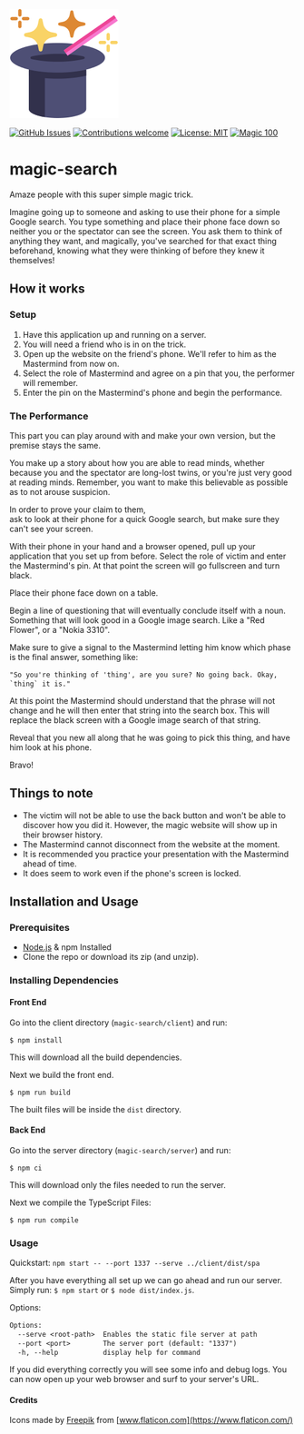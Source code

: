 ![alt text](client/public/icons/favicon-192x192.png)

[![GitHub Issues](https://img.shields.io/github/issues/SoloSteve/magic-search)](https://github.com/SoloSteve/magic-search/issues)
[![Contributions welcome](https://img.shields.io/badge/contributions-welcome-brightgreen.svg)]()
[![License: MIT](https://img.shields.io/badge/License-MIT-brightgreen.svg)](https://opensource.org/licenses/MIT)
[![Magic 100](https://img.shields.io/badge/magic-100%25-orange)](https://github.com/SoloSteve/magic-search)

# magic-search
Amaze people with this super simple magic trick.

Imagine going up to someone and asking to use their phone for a simple Google search. 
You type something and place their phone face down so neither you or the spectator can see the screen.
You ask them to think of anything they want, and magically, you've searched for that exact thing beforehand, 
knowing what they were thinking of before they knew it themselves!

## How it works
### Setup
1. Have this application up and running on a server.
2. You will need a friend who is in on the trick.
3. Open up the website on the friend's phone. We'll refer to him as the Mastermind from now on.
4. Select the role of Mastermind and agree on a pin that you, the performer will remember. 
5. Enter the pin on the Mastermind's phone and begin the performance.

### The Performance
This part you can play around with and make your own version, but the premise stays the same.

You make up a story about how you are able to read minds, whether because you and the spectator are long-lost twins,
or you're just very good at reading minds. Remember, you want to make this believable as possible as to not arouse suspicion.

In order to prove your claim to them,  
ask to look at their phone for a quick Google search, 
but make sure they can't see your screen.

With their phone in your hand and a browser opened, pull up your application that you set up from before.
Select the role of victim and enter the Mastermind's pin. At that point the screen will go fullscreen and turn black.

Place their phone face down on a table.

Begin a line of questioning that will eventually conclude itself with a noun.
Something that will look good in a Google image search. Like a "Red Flower", or a "Nokia 3310".

Make sure to give a signal to the Mastermind letting him know which phase is the final answer, something like:
```text
"So you're thinking of 'thing', are you sure? No going back. Okay, `thing` it is."
```

At this point the Mastermind should understand that the phrase will not change and he will then enter that string into
the search box. This will replace the black screen with a Google image search of that string.

Reveal that you new all along that he was going to pick this thing, and have him look at his phone.

Bravo!


## Things to note
* The victim will not be able to use the back button and won't be able to discover how you did it. 
However, the magic website will show up in their browser history. 
* The Mastermind cannot disconnect from the website at the moment.
* It is recommended you practice your presentation with the Mastermind ahead of time.
* It does seem to work even if the phone's screen is locked.


## Installation and Usage
### Prerequisites 
* [Node.js](https://nodejs.org/en/download/) & npm Installed
* Clone the repo or download its zip (and unzip).

### Installing Dependencies
#### Front End
Go into the client directory (`magic-search/client`) and run:
```shell script
$ npm install
```
This will download all the build dependencies.

Next we build the front end.
```shell script
$ npm run build
```
The built files will be inside the `dist` directory.

#### Back End
Go into the server directory (`magic-search/server`) and run:
```shell script
$ npm ci
```
This will download only the files needed to run the server.

Next we compile the TypeScript Files:
```shell script
$ npm run compile
```

### Usage

Quickstart: `npm start -- --port 1337 --serve ../client/dist/spa`

After you have everything all set up we can go ahead and run our server.
Simply run: `$ npm start` or `$ node dist/index.js`.

Options:
```text
Options:
  --serve <root-path>  Enables the static file server at path
  --port <port>        The server port (default: "1337")
  -h, --help           display help for command
```

If you did everything correctly you will see some info and debug logs.
You can now open up your web browser and surf to your server's URL.

#### Credits
Icons made by [Freepik](http://www.freepik.com/) from [www.flaticon.com](https://www.flaticon.com/) 

